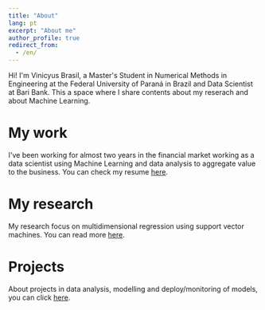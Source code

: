 ```yaml
---
title: "About"
lang: pt
excerpt: "About me"
author_profile: true
redirect_from: 
  - /en/
---
```

Hi! I'm Vinicyus Brasil, a Master's Student in Numerical Methods in Engineering at the Federal University of Paraná in Brazil and Data Scientist at Bari Bank. This a space where I share contents about my reserach and about Machine Learning. 

My work
======
I've been working for almost two years in the financial market working as a data scientist using Machine Learning and data analysis to aggregate value to the business. You can check my resume [here](https://vinybrasil.github.io/en/cv/).

My research
======
My research focus on multidimensional regression using support vector machines. You can read more [here](https://vinybrasil.github.io/en/research/).

Projects
======
About projects in data analysis, modelling and deploy/monitoring of models, you can click [here](https://vinybrasil.github.io/en/portfolio/).

